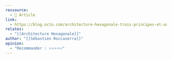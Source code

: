 ```yaml
---
ressource:
  - 📰 Article
link:
  - https://blog.octo.com/architecture-hexagonale-trois-principes-et-un-exemple-dimplementation
relates:
  - "[[Architecture Hexagonale]]"
author: "[[Sébastien Roccaserra]]"
opinion:
  - "Recommander : ⭐⭐⭐⭐⭐"
---
```

